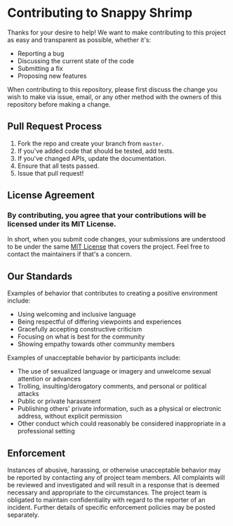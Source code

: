 # Contributing to Snappy Shrimp

Thanks for your desire to help! We want to make contributing to this project as easy and transparent as possible, whether it's:

- Reporting a bug
- Discussing the current state of the code
- Submitting a fix
- Proposing new features

When contributing to this repository, please first discuss the change you wish to make via issue,
email, or any other method with the owners of this repository before making a change. 

## Pull Request Process

1. Fork the repo and create your branch from `master`.
2. If you've added code that should be tested, add tests.
3. If you've changed APIs, update the documentation.
4. Ensure that all tests passed.
5. Issue that pull request!

## License Agreement
### By contributing, you agree that your contributions will be licensed under its MIT License.
In short, when you submit code changes, your submissions are understood to be under the same [MIT License](http://choosealicense.com/licenses/mit/) that covers the project. Feel free to contact the maintainers if that's a concern.

## Our Standards

Examples of behavior that contributes to creating a positive environment include:

* Using welcoming and inclusive language
* Being respectful of differing viewpoints and experiences
* Gracefully accepting constructive criticism
* Focusing on what is best for the community
* Showing empathy towards other community members

Examples of unacceptable behavior by participants include:

* The use of sexualized language or imagery and unwelcome sexual attention or
advances
* Trolling, insulting/derogatory comments, and personal or political attacks
* Public or private harassment
* Publishing others' private information, such as a physical or electronic
  address, without explicit permission
* Other conduct which could reasonably be considered inappropriate in a
  professional setting

## Enforcement

Instances of abusive, harassing, or otherwise unacceptable behavior may be
reported by contacting any of project team members. All 
complaints will be reviewed and investigated and will result in a response that
is deemed necessary and appropriate to the circumstances. The project team is
obligated to maintain confidentiality with regard to the reporter of an incident.
Further details of specific enforcement policies may be posted separately.
